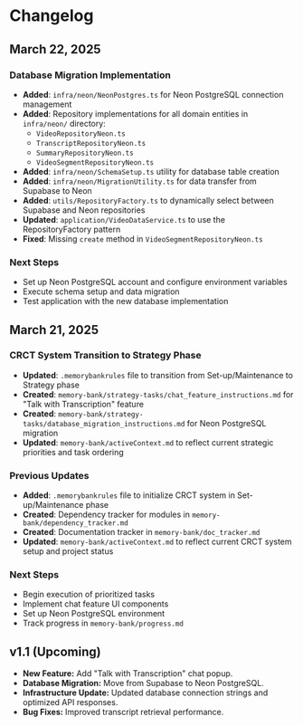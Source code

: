 # Changelog

## March 22, 2025

### Database Migration Implementation
- **Added**: `infra/neon/NeonPostgres.ts` for Neon PostgreSQL connection management
- **Added**: Repository implementations for all domain entities in `infra/neon/` directory:
  - `VideoRepositoryNeon.ts`
  - `TranscriptRepositoryNeon.ts`
  - `SummaryRepositoryNeon.ts`
  - `VideoSegmentRepositoryNeon.ts`
- **Added**: `infra/neon/SchemaSetup.ts` utility for database table creation
- **Added**: `infra/neon/MigrationUtility.ts` for data transfer from Supabase to Neon
- **Added**: `utils/RepositoryFactory.ts` to dynamically select between Supabase and Neon repositories
- **Updated**: `application/VideoDataService.ts` to use the RepositoryFactory pattern
- **Fixed**: Missing `create` method in `VideoSegmentRepositoryNeon.ts`

### Next Steps
- Set up Neon PostgreSQL account and configure environment variables
- Execute schema setup and data migration
- Test application with the new database implementation

## March 21, 2025

### CRCT System Transition to Strategy Phase
- **Updated**: `.memorybankrules` file to transition from Set-up/Maintenance to Strategy phase
- **Created**: `memory-bank/strategy-tasks/chat_feature_instructions.md` for "Talk with Transcription" feature
- **Created**: `memory-bank/strategy-tasks/database_migration_instructions.md` for Neon PostgreSQL migration
- **Updated**: `memory-bank/activeContext.md` to reflect current strategic priorities and task ordering

### Previous Updates
- **Added**: `.memorybankrules` file to initialize CRCT system in Set-up/Maintenance phase
- **Created**: Dependency tracker for modules in `memory-bank/dependency_tracker.md`
- **Created**: Documentation tracker in `memory-bank/doc_tracker.md`
- **Updated**: `memory-bank/activeContext.md` to reflect current CRCT system setup and project status

### Next Steps
- Begin execution of prioritized tasks
- Implement chat feature UI components
- Set up Neon PostgreSQL environment
- Track progress in `memory-bank/progress.md`

## v1.1 (Upcoming)
- **New Feature:** Add "Talk with Transcription" chat popup.
- **Database Migration:** Move from Supabase to Neon PostgreSQL.
- **Infrastructure Update:** Updated database connection strings and optimized API responses.
- **Bug Fixes:** Improved transcript retrieval performance.
